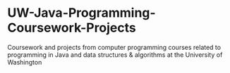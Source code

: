 # UW-Java-Programming-Coursework-Projects
Coursework and projects from computer programming courses related to programming in Java and data structures &amp; algorithms at the University of Washington
